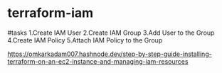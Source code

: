# terraform-iam 
#tasks
    1.Create IAM User
    2.Create IAM Group
    3.Add User to the Group
    4.Create IAM Policy
    5.Attach IAM Policy to the Group


https://omkarkadam007.hashnode.dev/step-by-step-guide-installing-terraform-on-an-ec2-instance-and-managing-iam-resources
    